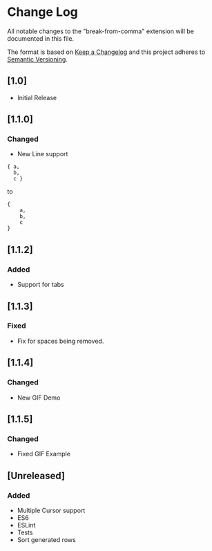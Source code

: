 # Change Log
All notable changes to the "break-from-comma" extension will be documented in this file.

The format is based on [Keep a Changelog](http://keepachangelog.com/) 
and this project adheres to [Semantic Versioning](http://semver.org/).

## [1.0]
- Initial Release

## [1.1.0]
### Changed
- New Line support
```
{ a,
  b,
  c }
```
to
```
{
    a,
    b,
    c
}
```

## [1.1.2]
### Added
- Support for tabs

## [1.1.3]
### Fixed
- Fix for spaces being removed.

## [1.1.4]
### Changed
- New GIF Demo

## [1.1.5]
### Changed
- Fixed GIF Example

## [Unreleased]
### Added
- Multiple Cursor support
- ES6
- ESLint
- Tests
- Sort generated rows
